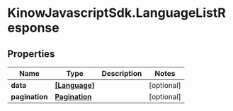 # KinowJavascriptSdk.LanguageListResponse

## Properties
Name | Type | Description | Notes
------------ | ------------- | ------------- | -------------
**data** | [**[Language]**](Language.md) |  | [optional] 
**pagination** | [**Pagination**](Pagination.md) |  | [optional] 


